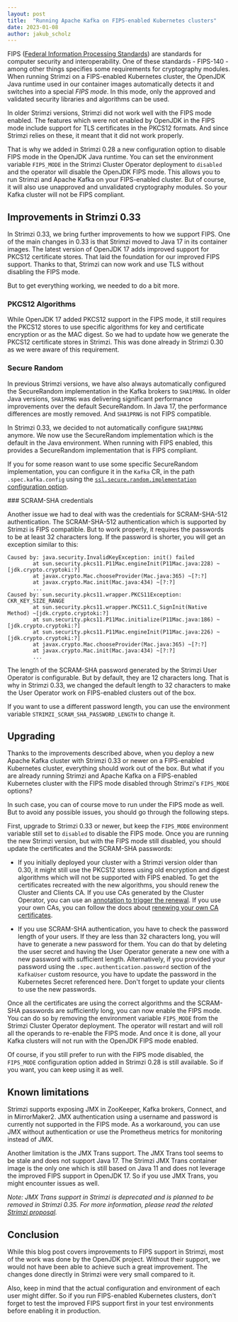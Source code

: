 ```yaml
---
layout: post
title:  "Running Apache Kafka on FIPS-enabled Kubernetes clusters"
date: 2023-01-08
author: jakub_scholz
---
```


FIPS ([Federal Information Processing Standards](https://en.wikipedia.org/wiki/Federal_Information_Processing_Standards)) are standards for computer security and interoperability.
One of these standards - FIPS-140 - among other things specifies some requirements for cryptography modules.
When running Strimzi on a FIPS-enabled Kubernetes cluster, the OpenJDK Java runtime used in our container images automatically detects it and switches into a special _FIPS mode_.
In this mode, only the approved and validated security libraries and algorithms can be used.

<!--more-->

In older Strimzi versions, Strimzi did not work well with the FIPS mode enabled.
The features which were not enabled by OpenJDK in the FIPS mode include support for TLS certificates in the PKCS12 formats.
And since Strimzi relies on these, it meant that it did not work properly.

That is why we added in Strimzi 0.28 a new configuration option to disable FIPS mode in the OpenJDK Java runtime.
You can set the environment variable `FIPS_MODE` in the Strimzi Cluster Operator deployment to `disabled` and the operator will disable the OpenJDK FIPS mode.
This allows you to run Strimzi and Apache Kafka on your FIPS-enabled cluster.
But of course, it will also use unapproved and unvalidated cryptography modules.
So your Kafka cluster will not be FIPS compliant.

## Improvements in Strimzi 0.33

In Strimzi 0.33, we bring further improvements to how we support FIPS.
One of the main changes in 0.33 is that Strimzi moved to Java 17 in its container images.
The latest version of OpenJDK 17 adds improved support for PKCS12 certificate stores.
That laid the foundation for our improved FIPS support.
Thanks to that, Strimzi can now work and use TLS without disabling the FIPS mode.

But to get everything working, we needed to do a bit more.

### PKCS12 Algorithms

While OpenJDK 17 added PKCS12 support in the FIPS mode, it still requires the PKCS12 stores to use specific algorithms for key and certificate encryption or as the MAC digest.
So we had to update how we generate the PKCS12 certificate stores in Strimzi.
This was done already in Strimzi 0.30 as we were aware of this requirement.

### Secure Random

In previous Strimzi versions, we have also always automatically configured the SecureRandom implementation in the Kafka brokers to `SHA1PRNG`.
In older Java versions, `SHA1PRNG` was delivering significant performance improvements over the default SecureRandom.
In Java 17, the performance differences are mostly removed.
And `SHA1PRNG` is not FIPS compatible.

In Strimzi 0.33, we decided to not automatically configure `SHA1PRNG` anymore.
We now use the SecureRandom implementation which is the default in the Java environment.
When running with FIPS enabled, this provides a SecureRandom implementation that is FIPS compliant.

If you for some reason want to use some specific SecureRandom implementation, you can configure it in the `Kafka` CR, in the path `.spec.kafka.config` using the [`ssl.secure.random.implementation` configuration option](https://kafka.apache.org/documentation/#brokerconfigs_ssl.secure.random.implementation).

### SCRAM-SHA credentials

Another issue we had to deal with was the credentials for SCRAM-SHA-512 authentication.
The SCRAM-SHA-512 authentication which is supported by Strimzi is FIPS compatible.
But to work properly, it requires the passwords to be at least 32 characters long.
If the password is shorter, you will get an exception similar to this:

```
Caused by: java.security.InvalidKeyException: init() failed
        at sun.security.pkcs11.P11Mac.engineInit(P11Mac.java:228) ~[jdk.crypto.cryptoki:?]
        at javax.crypto.Mac.chooseProvider(Mac.java:365) ~[?:?]
        at javax.crypto.Mac.init(Mac.java:434) ~[?:?]
        ...
Caused by: sun.security.pkcs11.wrapper.PKCS11Exception: CKR_KEY_SIZE_RANGE
        at sun.security.pkcs11.wrapper.PKCS11.C_SignInit(Native Method) ~[jdk.crypto.cryptoki:?]
        at sun.security.pkcs11.P11Mac.initialize(P11Mac.java:186) ~[jdk.crypto.cryptoki:?]
        at sun.security.pkcs11.P11Mac.engineInit(P11Mac.java:226) ~[jdk.crypto.cryptoki:?]
        at javax.crypto.Mac.chooseProvider(Mac.java:365) ~[?:?]
        at javax.crypto.Mac.init(Mac.java:434) ~[?:?]
        ...
```

The length of the SCRAM-SHA password generated by the Strimzi User Operator is configurable.
But by default, they are 12 characters long.
That is why in Strimzi 0.33, we changed the default length to 32 characters to make the User Operator work on FIPS-enabled clusters out of the box.

If you want to use a different password length, you can use the environment variable `STRIMZI_SCRAM_SHA_PASSWORD_LENGTH` to change it. 

## Upgrading

Thanks to the improvements described above, when you deploy a new Apache Kafka cluster with Strimzi 0.33 or newer on a FIPS-enabled Kubernetes cluster, everything should work out of the box.
But what if you are already running Strimzi and Apache Kafka on a FIPS-enabled Kubernetes cluster with the FIPS mode disabled through Strimzi's `FIPS_MODE` options?

In such case, you can of course move to run under the FIPS mode as well.
But to avoid any possible issues, you should go through the following steps.

First, upgrade to Strimzi 0.33 or newer, but keep the `FIPS_MODE` environment variable still set to `disabled` to disable the FIPS mode.
Once you are running the new Strimzi version, but with the FIPS mode still disabled, you should update the certificates and the SCRAM-SHA passwords:

* If you initially deployed your cluster with a Strimzi version older than 0.30, it might still use the PKCS12 stores using old encryption and digest algorithms which will not be supported with FIPS enabled.
  To get the certificates recreated with the new algorithms, you should renew the Cluster and Clients CA.
  If you use CAs generated by the Cluster Operator, you can use an [annotation to trigger the renewal](https://strimzi.io/docs/operators/latest/full/configuring.html#proc-renewing-ca-certs-manually-str).
  If you use your own CAs, you can follow the docs about [renewing your own CA certificates](https://strimzi.io/docs/operators/latest/full/configuring.html#renewing-your-own-ca-certificates-str).

* If you use SCRAM-SHA authentication, you have to check the password length of your users.
  If they are less than 32 characters long, you will have to generate a new password for them.
  You can do that by deleting the user secret and having the User Operator generate a new one with a new password with sufficient length.
  Alternatively, if you provided your password using the `.spec.authentication.password` section of the `KafkaUser` custom resource, you have to update the password in the Kubernetes Secret referenced here.
  Don't forget to update your clients to use the new passwords.

Once all the certificates are using the correct algorithms and the SCRAM-SHA passwords are sufficiently long, you can now enable the FIPS mode.
You can do so by removing the environment variable `FIPS_MODE` from the Strimzi Cluster Operator deployment.
The operator will restart and will roll all the operands to re-enable the FIPS mode.
And once it is done, all your Kafka clusters will not run with the OpenJDK FIPS mode enabled.

Of course, if you still prefer to run with the FIPS mode disabled, the `FIPS_MODE` configuration option added in Strimzi 0.28 is still available.
So if you want, you can keep using it as well.

## Known limitations

Strimzi supports exposing JMX in ZooKeeper, Kafka brokers, Connect, and in MirrorMaker2.
JMX authentication using a username and password is currently not supported in the FIPS mode.
As a workaround, you can use JMX without authentication or use the Prometheus metrics for monitoring instead of JMX.

Another limitation is the JMX Trans support.
The JMX Trans tool seems to be stale and does not support Java 17.
The Strimzi JMX Trans container image is the only one which is still based on Java 11 and does not leverage the improved FIPS support in OpenJDK 17.
So if you use JMX Trans, you might encounter issues as well.

_Note: JMX Trans support in Strimzi is deprecated and is planned to be removed in Strimzi 0.35._
_For more information, please read the related [Strimzi proposal](https://github.com/strimzi/proposals/blob/main/043-deprecate-and-remove-jmxtrans.md)._

## Conclusion

While this blog post covers improvements to FIPS support in Strimzi, most of the work was done by the OpenJDK project.
Without their support, we would not have been able to achieve such a great improvement.
The changes done directly in Strimzi were very small compared to it.

Also, keep in mind that the actual configuration and environment of each user might differ.
So if you run FIPS-enabled Kubernetes clusters, don't forget to test the improved FIPS support first in your test environments before enabling it in production.

